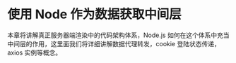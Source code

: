 # 使用 Node 作为数据获取中间层

本章将讲解真正服务器端渲染中的代码架构体系，Node.js 如何在这个体系中充当中间层的作用，这里面我们将详细讲解数据代理转发，cookie 登陆状态传递，axios 实例等概念。

